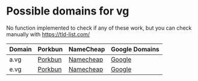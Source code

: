 # Possible domains for vg

No function implemented to check if any of these work, but you can check manually with https://tld-list.com/

| Domain | Porkbun | NameCheap | Google Domains |
|---|---|---|---|
| a.vg | [Porkbun](https://porkbun.com/checkout/search?prb=e814663da1&tlds=&idnLanguage=&search=search&q=a.vg) | [Namecheap](https://www.namecheap.com/domains/registration/results/?domain=a.vg) | [Google](https://domains.google.com/registrar/search?searchTerm=a.vg) |
| e.vg | [Porkbun](https://porkbun.com/checkout/search?prb=e814663da1&tlds=&idnLanguage=&search=search&q=e.vg) | [Namecheap](https://www.namecheap.com/domains/registration/results/?domain=e.vg) | [Google](https://domains.google.com/registrar/search?searchTerm=e.vg) |
